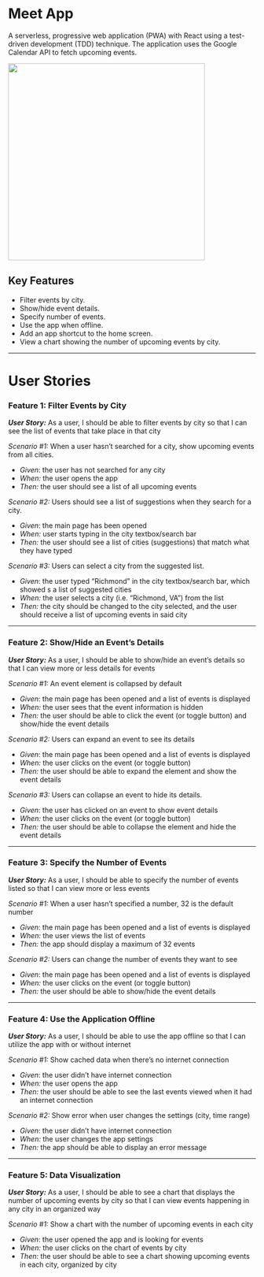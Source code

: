 # Meet App

A serverless, progressive web application (PWA) with React using a
test-driven development (TDD) technique. The application uses the Google
Calendar API to fetch upcoming events.

<img height="400" src="https://laurashy.github.io/portfolio-website/img/meet-app.gif">

## Key Features 

- Filter events by city.
- Show/hide event details.
- Specify number of events.
- Use the app when offline.
- Add an app shortcut to the home screen.
- View a chart showing the number of upcoming events by city.

---

# User Stories

### Feature 1: Filter Events by City

***User Story:*** As a user, I should be able to filter events by city so that I can see the list of events that take place in that city

*Scenario #1:* When a user hasn’t searched for a city, show upcoming events from all cities.
- *Given*: the user has not searched for any city
- *When:* the user opens the app
- *Then:* the user should see a list of all upcoming events

*Scenario #2:* Users should see a list of suggestions when they search for a city.
- *Given*: the main page has been opened
- *When:* user starts typing in the city textbox/search bar
- *Then:* the user should see a list of cities (suggestions) that match what they have typed

*Scenario #3:* Users can select a city from the suggested list.
- *Given*: the user typed “Richmond” in the city textbox/search bar, which showed s a list of suggested cities
- *When:* the user selects a city (i.e. “Richmond, VA”) from the list
- *Then:* the city should be changed to the city selected, and the user should receive a list of upcoming events in said city

---

### Feature 2: Show/Hide an Event’s Details

***User Story:*** As a user, I should be able to show/hide an event’s details so that I can view more or less details for events

*Scenario #1:* An event element is collapsed by default
- *Given*: the main page has been opened and a list of events is displayed
- *When:* the user sees that the event information is hidden
- *Then:* the user should be able to click the event (or toggle button) and show/hide the event details

*Scenario #2:* Users can expand an event to see its details
- *Given*: the main page has been opened and a list of events is displayed
- *When:* the user clicks on the event (or toggle button)
- *Then:* the user should be able to expand the element and show the event details

*Scenario #3:* Users can collapse an event to hide its details.
- *Given*: the user has clicked on an event to show event details
- *When:* the user clicks on the event (or toggle button)
- *Then:* the user should be able to collapse the element and hide the event details

---

### Feature 3: Specify the Number of Events

***User Story:*** As a user, I should be able to specify the number of events listed so that I can view more or less events 

*Scenario #1:* When a user hasn’t specified a number, 32 is the default number
- *Given*: the main page has been opened and a list of events is displayed
- *When:* the user views the list of events
- *Then:* the app should display a maximum of 32 events

*Scenario #2:* Users can change the number of events they want to see
- *Given*: the main page has been opened and a list of events is displayed
- *When:* the user clicks on the event (or toggle button)
- *Then:* the user should be able to show/hide the event details

---

### Feature 4: Use the Application Offline 

***User Story:*** As a user, I should be able to use the app offline so that I can utilize the app with or without internet

*Scenario #1:* Show cached data when there’s no internet connection
- *Given*: the user didn’t have internet connection
- *When:* the user opens the app
- *Then:* the user should be able to see the last events viewed when it had an internet connection

*Scenario #2:* Show error when user changes the settings (city, time range)
- *Given*: the user didn’t have internet connection
- *When:* the user changes the app settings 
- *Then:* the app should be able to display an error message

---

### Feature 5: Data Visualization 

***User Story:*** As a user, I should be able to see a chart that displays the number of upcoming events by city so that I can view events happening in any city in an organized way

*Scenario #1:* Show a chart with the number of upcoming events in each city
- *Given*: the user opened the app and is looking for events
- *When:* the user clicks on the chart of events by city
- *Then:* the user should be able to see a chart showing upcoming events in each city, organized by city 
